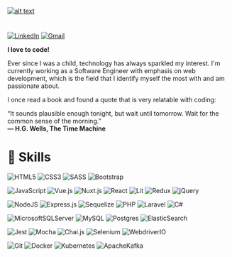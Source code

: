 [![alt text](https://i.imgur.com/UqLi5jK.png)](https://in.linkedin.com/in/gustavosmanc)

#

[![LinkedIn](https://img.shields.io/badge/Gustavo%20Mancuzo-392560?style=for-the-badge&logo=linkedin&logoColor=white)](https://in.linkedin.com/in/gustavosmanc)
[![Gmail](https://img.shields.io/badge/gustavosmanc@gmail.com-392560?style=for-the-badge&logo=gmail&logoColor=white&link=mailto:gustavosmanc@gmail.com)](mailto:gustavosmanc@gmail.com)

**I love to code!**

Ever since I was a child, technology has always sparkled my interest. I'm currently working as a Software Engineer with emphasis on web development, which is the field that I identify myself the most with and am passionate about.

I once read a book and found a quote that is very relatable with coding:

“It sounds plausible enough tonight, but wait until tomorrow. Wait for the common sense of the morning.”<br>
**― H.G. Wells, The Time Machine**


# 🚀 Skills

![HTML5](https://img.shields.io/badge/html5-392560.svg?style=for-the-badge&logo=html5&logoColor=white)
![CSS3](https://img.shields.io/badge/css3-392560.svg?style=for-the-badge&logo=css3&logoColor=white)
![SASS](https://img.shields.io/badge/SASS-392560.svg?style=for-the-badge&logo=SASS&logoColor=white)
![Bootstrap](https://img.shields.io/badge/bootstrap-392560.svg?style=for-the-badge&logo=bootstrap&logoColor=white)

![JavaScript](https://img.shields.io/badge/javascript-392560.svg?style=for-the-badge&logo=javascript&logoColor=white)
![Vue.js](https://img.shields.io/badge/vue.js-392560.svg?style=for-the-badge&logo=vuedotjs&logoColor=white)
![Nuxt.js](https://img.shields.io/badge/Nuxt.js-392560?style=for-the-badge&logo=nuxt.js&logoColor=white)
![React](https://img.shields.io/badge/react-392560.svg?style=for-the-badge&logo=react&logoColor=white)
![Lit](https://img.shields.io/badge/lit-392560.svg?style=for-the-badge&logo=lit&logoColor=white)
![Redux](https://img.shields.io/badge/redux-392560.svg?style=for-the-badge&logo=redux&logoColor=white)
![jQuery](https://img.shields.io/badge/jquery-392560.svg?style=for-the-badge&logo=jquery&logoColor=white)

![NodeJS](https://img.shields.io/badge/node.js-392560?style=for-the-badge&logo=node.js&logoColor=white)
![Express.js](https://img.shields.io/badge/express.js-392560.svg?style=for-the-badge&logo=express&logoColor=white)
![Sequelize](https://img.shields.io/badge/sequelize-392560.svg?style=for-the-badge&logo=sequelize&logoColor=white)
![PHP](https://img.shields.io/badge/php-392560.svg?style=for-the-badge&logo=php&logoColor=white)
![Laravel](https://img.shields.io/badge/laravel-392560.svg?style=for-the-badge&logo=laravel&logoColor=white)
![C#](https://img.shields.io/badge/c%23-392560.svg?style=for-the-badge&logo=c-sharp&logoColor=white)

![MicrosoftSQLServer](https://img.shields.io/badge/Microsoft%20SQL%20Sever-392560?style=for-the-badge&logo=microsoft%20sql%20server&logoColor=white)
![MySQL](https://img.shields.io/badge/mysql-392560.svg?style=for-the-badge&logo=mysql&logoColor=white)
![Postgres](https://img.shields.io/badge/postgres-392560.svg?style=for-the-badge&logo=postgresql&logoColor=white)
![ElasticSearch](https://img.shields.io/badge/-ElasticSearch-392560?style=for-the-badge&logo=elasticsearch)

![Jest](https://img.shields.io/badge/-jest-392560?style=for-the-badge&logo=jest&logoColor=white)
![Mocha](https://img.shields.io/badge/-mocha-392560?style=for-the-badge&logo=mocha&logoColor=white)
![Chai.js](https://img.shields.io/badge/-chai.js-392560?style=for-the-badge&logo=chai&logoColor=white)
![Selenium](https://img.shields.io/badge/Selenium-392560?style=for-the-badge&logo=Selenium&logoColor=white)
![WebdriverIO](https://img.shields.io/badge/Webdriver.IO-392560.svg?style=for-the-badge&logo=webdriverio&logoColor=white)

![Git](https://img.shields.io/badge/git-392560.svg?style=for-the-badge&logo=git&logoColor=white)
![Docker](https://img.shields.io/badge/docker-392560.svg?style=for-the-badge&logo=docker&logoColor=white)
![Kubernetes](https://img.shields.io/badge/kubernetes-392560.svg?style=for-the-badge&logo=kubernetes&logoColor=white)
![ApacheKafka](https://img.shields.io/badge/Apache_Kafka-392560?style=for-the-badge&logo=apache-kafka&logoColor=white)
